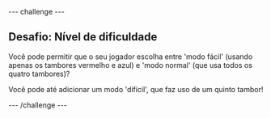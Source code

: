 --- challenge ---

## Desafio: Nível de dificuldade

Você pode permitir que o seu jogador escolha entre 'modo fácil' (usando apenas os tambores vermelho e azul) e 'modo normal' (que usa todos os quatro tambores)?

Você pode até adicionar um modo 'difícil', que faz uso de um quinto tambor!

--- /challenge ---